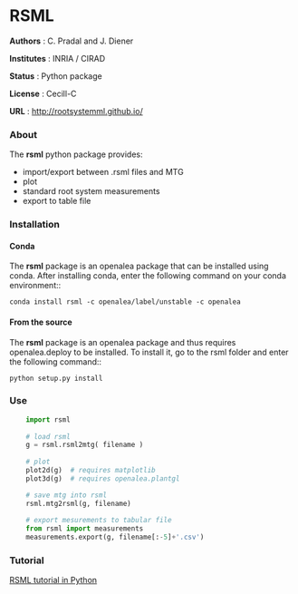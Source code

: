 # RSML

**Authors** : C. Pradal and J. Diener

**Institutes** : INRIA / CIRAD

**Status** : Python package 

**License** : Cecill-C

**URL** : http://rootsystemml.github.io/

### About

The **rsml** python package provides:

 - import/export between .rsml files and MTG
 - plot
 - standard root system measurements
 - export to table file


### Installation

#### Conda 

The **rsml** package is an openalea package that can be installed using conda. After installing conda, enter the following command on your conda environment::

    conda install rsml -c openalea/label/unstable -c openalea
    

#### From the source

The **rsml** package is an openalea package and thus requires openalea.deploy to be installed. To install it, go to the rsml folder and enter the following command::

    python setup.py install
    

### Use

```python
    import rsml
    
    # load rsml
    g = rsml.rsml2mtg( filename )
    
    # plot
    plot2d(g)  # requires matplotlib
    plot3d(g)  # requires openalea.plantgl

    # save mtg into rsml
    rsml.mtg2rsml(g, filename)
    
    # export mesurements to tabular file
    from rsml import measurements
    measurements.export(g, filename[:-5]+'.csv')
```    

### Tutorial

[RSML tutorial in Python](http://nbviewer.ipython.org/github/RootSystemML/RSML-conversion-tools/blob/master/python/rsml/example/RSML%20tutorial%20in%20Python.ipynb)
